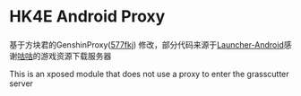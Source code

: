 # HK4E Android Proxy

### 
 基于方块君的GenshinProxy([577fkj](https://github.com/577fkj)) 修改，部分代码来源于[Launcher-Android](https://github.com/YuukiPS/Launcher-Android)感谢[咕咕](https://github.com/xlpmyxhdr)的游戏资源下载服务器

 This is an xposed module that does not use a proxy to enter the grasscutter server


